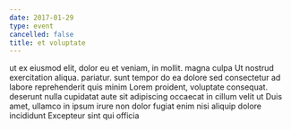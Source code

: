 ```yaml
---
date: 2017-01-29
type: event
cancelled: false
title: et voluptate
---
```

ut ex eiusmod elit, dolor eu et veniam, in mollit. magna culpa Ut nostrud exercitation aliqua. pariatur. sunt tempor do ea dolore sed consectetur ad labore reprehenderit quis minim Lorem proident, voluptate consequat. deserunt nulla cupidatat aute sit adipiscing occaecat in cillum velit ut Duis amet, ullamco in ipsum irure non dolor fugiat enim nisi aliquip dolore incididunt Excepteur sint qui officia